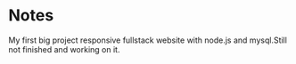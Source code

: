 # Notes
My first big project responsive fullstack website with node.js and mysql.Still not finished and working on it.